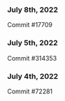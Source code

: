 ### July 8th, 2022

Commit #17709

### July 5th, 2022

Commit #314353


### July 4th, 2022

Commit #72281
